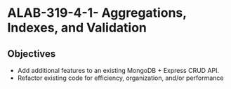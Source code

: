 # ALAB-319-4-1- Aggregations, Indexes, and Validation

## Objectives

- Add additional features to an existing MongoDB + Express CRUD API.
- Refactor existing code for efficiency, organization, and/or performance

